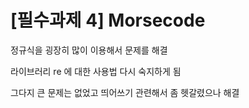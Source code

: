 # [필수과제 4] Morsecode

정규식을 굉장히 많이 이용해서 문제를 해결

라이브러리 re 에 대한 사용법 다시 숙지하게 됨

그다지 큰 문제는 없었고 띄어쓰기 관련해서 좀 헷갈렸으나 해결